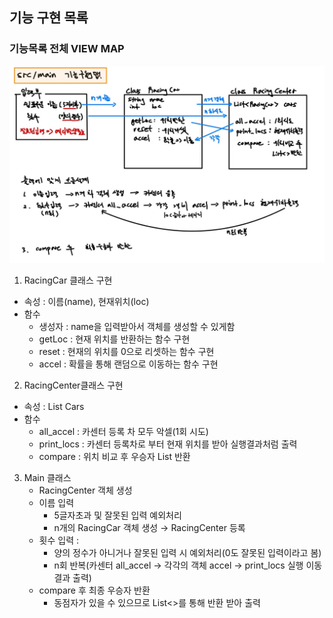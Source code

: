 ## 기능 구현 목록
### 기능목록 전체 VIEW MAP
![VIEW MAP](Function_Implementation_Map(RacingCar_Main).jpg)

1. RacingCar 클래스 구현
- 속성 : 이름(name),  현재위치(loc)
- 함수
    - 생성자 : name을 입력받아서 객체를 생성할 수 있게함
    - getLoc : 현재 위치를 반환하는 함수 구현
    - reset : 현재의 위치를 0으로 리셋하는 함수 구현
    - accel : 확률을 통해 랜덤으로 이동하는 함수 구현

2. RacingCenter클래스 구현
- 속성 : List<RacingCar> Cars
- 함수
    - all_accel : 카센터 등록 차 모두 악셀(1회 시도)
    - print_locs : 카센터 등록차로 부터 현재 위치를 받아 실행결과처럼 출력
    - compare : 위치 비교 후 우승자 List<RacingCar> 반환

3. Main 클래스
    - RacingCenter 객체 생성
    - 이름 입력
        - 5글자초과 및 잘못된 입력 예외처리
        - n개의 RacingCar 객체 생성 → RacingCenter 등록
    - 횟수 입력 :
        - 양의 정수가 아니거나 잘못된 입력 시 예외처리(0도 잘못된 입력이라고 봄)
        - n회 반복(카센터 all_accel → 각각의 객체 accel → print_locs 실행 이동결과 출력)
    - compare 후 최종 우승자 반환
        - 동점자가 있을 수 있으므로 List<>를 통해 반환 받아 출력